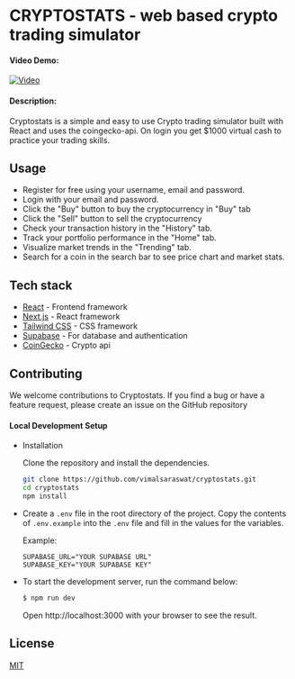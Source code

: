 # CRYPTOSTATS - web based crypto trading simulator

#### Video Demo:
[![Video](https://img.youtube.com/vi/5mUimHa_A_w/maxresdefault.jpg)](https://www.youtube.com/watch?v=5mUimHa_A_w)

#### Description:
Cryptostats is a simple and easy to use Crypto trading simulator built with React and uses the coingecko-api.
On login you get $1000 virtual cash to practice your trading skills.

## Usage

- Register for free using your username, email and password.
- Login with your email and password.
- Click the "Buy" button to buy the cryptocurrency in "Buy" tab
- Click the "Sell" button to sell the cryptocurrency
- Check your transaction history in the "History" tab.
- Track your portfolio performance in the "Home" tab.
- Visualize market trends in the "Trending" tab.
- Search for a coin in the search bar to see price chart and market stats.

## Tech stack

- [React](https://reactjs.org/) - Frontend framework
- [Next.js](https://nextjs.org/) - React framework
- [Tailwind CSS](https://tailwindcss.com/) - CSS framework
- [Supabase](https://supabase.com/) - For database and authentication
- [CoinGecko](https://www.coingecko.com/api/documentation) - Crypto api

## Contributing

We welcome contributions to Cryptostats. If you find a bug or have a feature request, please create an issue on the GitHub repository

#### Local Development Setup

- Installation

    Clone the repository and install the dependencies.

    ```bash
    git clone https://github.com/vimalsaraswat/cryptostats.git
    cd cryptostats
    npm install
    ```

- Create a `.env` file in the root directory of the project. Copy the contents of `.env.example` into the `.env` file and fill in the values for the variables.

    Example:
    ```
    SUPABASE_URL="YOUR SUPABASE URL"
    SUPABASE_KEY="YOUR SUPABASE KEY"
    ```

- To start the development server, run the command below:

    ```bash
    $ npm run dev
    ```
    Open http://localhost:3000 with your browser to see the result.

## License

[MIT](https://choosealicense.com/licenses/mit/)
